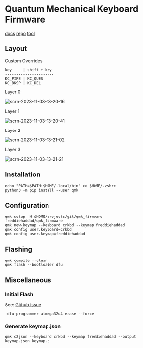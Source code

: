 # Quantum Mechanical Keyboard Firmware

[docs](https://docs.qmk.fm)
[repo](https://github.com/qmk/qmk_firmware)
[tool](https://config.qmk.fm/#/crkbd/rev1/LAYOUT_split_3x6_3)

## Layout

Custom Overrides

```text
key     | shift + key
--------+-------------
KC_PIPE | KC_QUES
KC_BKSP | KC_DEL
```

Layer 0

![scrn-2023-11-03-13-20-16](https://github.com/freddiehaddad/qmk_firmware/assets/6127369/b8fea392-e3f1-4b0b-a891-05e30cc3cb9c)

Layer 1

![scrn-2023-11-03-13-20-41](https://github.com/freddiehaddad/qmk_firmware/assets/6127369/95a1a65b-11fd-422b-9f36-7b6d0b2fdf0c)

Layer 2

![scrn-2023-11-03-13-21-02](https://github.com/freddiehaddad/qmk_firmware/assets/6127369/2f8a2ecd-26ce-4a9a-ada2-998235103209)

Layer 3

![scrn-2023-11-03-13-21-21](https://github.com/freddiehaddad/qmk_firmware/assets/6127369/40276f5b-29e9-4f00-8940-e4b9f4ca83b7)

## Installation

```text
echo "PATH=$PATH:$HOME/.local/bin" >> $HOME/.zshrc
python3 -m pip install --user qmk
```

## Configuration

```text
qmk setup -H $HOME/projects/git/qmk_firmware freddiehaddad/qmk_firmware
qmk new-keymap --keyboard crkbd --keymap freddiehaddad
qmk config user.keyboard=crkbd
qmk config user.keymap=freddiehaddad
```

## Flashing

```text
qmk compile --clean
qmk flash --bootloader dfu
```

## Miscellaneous

### Initial Flash

See: [Github Issue](https://github.com/qmk/qmk_firmware/issues/22050#issuecomment-1722308968)

```text
 dfu-programmer atmega32u4 erase --force
```

### Generate keymap.json

```text
qmk c2json --keyboard crkbd --keymap freddiehaddad --output keymap.json keymap.c
```

